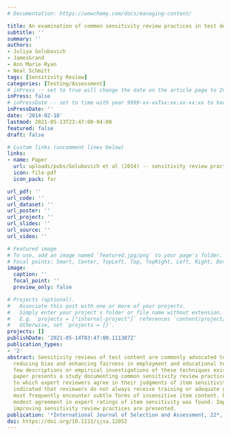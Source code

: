 ```yaml
---
# Documentation: https://wowchemy.com/docs/managing-content/

title: An examination of common sensitivity review practices in test development
subtitle: ''
summary: ''
authors:
- Juliya Golubovich
- JamesGrand
- Ann Marie Ryan
- Neal Schmitt
tags: [Sensitivity Review]
categories: [Testing/Assessment]
# inPress -- set to true will change the date on the article page to In Press; set to false will show publication date
inPress: false
# inPressDate -- set to time with year 9999-xx-xxTxx:xx:xx-xx:xx to have article listed as "in press" on Publications page; set to '' and include a date in the 'date' field once published
inPressDate: ''
date: '2014-02-18'
lastmod: 2021-05-13T23:47:00-04:00
featured: false
draft: false

# Custom links (uncomment lines below)
links:
- name: Paper
  url: uploads/pubs/Golubovich et al (2014) -- sensitivity review practices.pdf
  icon: file-pdf
  icon_pack: far

url_pdf: ''
url_code: ''
url_dataset: ''
url_poster: ''
url_project: ''
url_slides: ''
url_source: ''
url_video: ''

# Featured image
# To use, add an image named `featured.jpg/png` to your page's folder.
# Focal points: Smart, Center, TopLeft, Top, TopRight, Left, Right, BottomLeft, Bottom, BottomRight.
image:
  caption: ''
  focal_point: ''
  preview_only: false

# Projects (optional).
#   Associate this post with one or more of your projects.
#   Simply enter your project's folder or file name without extension.
#   E.g. `projects = ["internal-project"]` references `content/project/deep-learning/index.md`.
#   Otherwise, set `projects = []`.
projects: []
publishDate: '2021-05-14T03:47:00.111387Z'
publication_types:
- '2'
abstract: Sensitivity reviews of test content are commonly advocated techniques for
  reducing bias and enhancing fairness in employment and educational testing. However,
  few descriptions or empirical investigations of these techniques exist. The present
  paper presents a study documenting common sensitivity review practices and the extent
  to which expert reviewers agree in their judgments of item sensitivity. Results
  indicated that reviewers do not always receive training or adequate guidance and
  most frequently encounter subtle forms of insensitive item content. Further, only
  modest agreement in expert ratings of item sensitivity was found. Implications for
  improving sensitivity review practices are presented.
publication: '*International Journal of Selection and Assessment, 22*, 1-11'
doi: https://doi.org/10.1111/ijsa.12052
---
```

